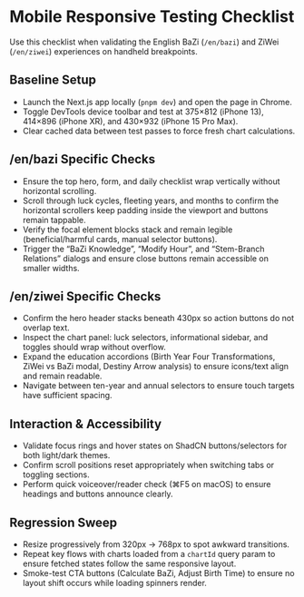 # Mobile Responsive Testing Checklist

Use this checklist when validating the English BaZi (`/en/bazi`) and ZiWei (`/en/ziwei`) experiences on handheld breakpoints.

## Baseline Setup
- Launch the Next.js app locally (`pnpm dev`) and open the page in Chrome.
- Toggle DevTools device toolbar and test at 375×812 (iPhone 13), 414×896 (iPhone XR), and 430×932 (iPhone 15 Pro Max).
- Clear cached data between test passes to force fresh chart calculations.

## /en/bazi Specific Checks
- Ensure the top hero, form, and daily checklist wrap vertically without horizontal scrolling.
- Scroll through luck cycles, fleeting years, and months to confirm the horizontal scrollers keep padding inside the viewport and buttons remain tappable.
- Verify the focal element blocks stack and remain legible (beneficial/harmful cards, manual selector buttons).
- Trigger the “BaZi Knowledge”, “Modify Hour”, and “Stem-Branch Relations” dialogs and ensure close buttons remain accessible on smaller widths.

## /en/ziwei Specific Checks
- Confirm the hero header stacks beneath 430px so action buttons do not overlap text.
- Inspect the chart panel: luck selectors, informational sidebar, and toggles should wrap without overflow.
- Expand the education accordions (Birth Year Four Transformations, ZiWei vs BaZi modal, Destiny Arrow analysis) to ensure icons/text align and remain readable.
- Navigate between ten-year and annual selectors to ensure touch targets have sufficient spacing.

## Interaction & Accessibility
- Validate focus rings and hover states on ShadCN buttons/selectors for both light/dark themes.
- Confirm scroll positions reset appropriately when switching tabs or toggling sections.
- Perform quick voiceover/reader check (⌘F5 on macOS) to ensure headings and buttons announce clearly.

## Regression Sweep
- Resize progressively from 320px → 768px to spot awkward transitions.
- Repeat key flows with charts loaded from a `chartId` query param to ensure fetched states follow the same responsive layout.
- Smoke-test CTA buttons (Calculate BaZi, Adjust Birth Time) to ensure no layout shift occurs while loading spinners render.
